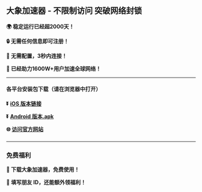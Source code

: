 ## 大象加速器 - 不限制访问 突破网络封锁 #
**:earth_africa: 稳定运行已经超2000天！**

**:lock: 无需任何信息即可注册！**

**:rocket: 无需配置，3秒内连接！**

**:man: 已经助力1600W+用户加速全球网络！**

- - - -
#### 各平台安装包下载（请在浏览器中打开）

**:arrow_double_down: [iOS 版本链接](https://www.xgvpn.org/xgvpn.html?t=t3gu23za)**

**:arrow_double_down: [Android 版本.apk](https://www.xgvpn.org/xgvpn.html?t=u5q6ok55)**

**:globe_with_meridians: [访问官方网站](https://www.xgvpn.org/xgvpn.html?t=8u5v7led)** 

###
---
### 免费福利
**:gift: 下载大象加速器，免费使用！**

**:gift: 填写朋友 ID，还能额外领福利！**
